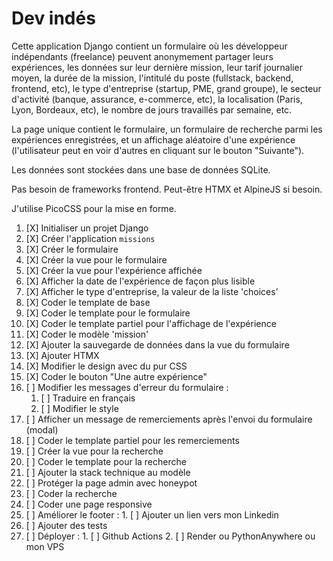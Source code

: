 # Dev indés

Cette application Django contient un formulaire où les développeur indépendants
(freelance) peuvent anonymement partager leurs expériences, les données sur leur dernière
mission, leur tarif journalier moyen, la durée de la mission, l'intitulé du
poste (fullstack, backend, frontend, etc), le type d'entreprise (startup, PME,
grand groupe), le secteur d'activité (banque, assurance, e-commerce, etc), la
localisation (Paris, Lyon, Bordeaux, etc), le nombre de jours travaillés par
semaine, etc.

La page unique contient le formulaire, un formulaire de recherche parmi les
expériences enregistrées, et un affichage aléatoire d'une expérience
(l'utilisateur peut en voir d'autres en cliquant sur le bouton "Suivante").

Les données sont stockées dans une base de données SQLite.

Pas besoin de frameworks frontend. Peut-être HTMX et AlpineJS si besoin.

J'utilise PicoCSS pour la mise en forme.

1. [X] Initialiser un projet Django
2. [X] Créer l'application `missions`
3. [X] Créer le formulaire
4. [X] Créer la vue pour le formulaire
5. [X] Créer la vue pour l'expérience affichée
6. [X] Afficher la date de l'expérience de façon plus lisible
7. [X] Afficher le type d'entreprise, la valeur de la liste 'choices'
8. [X] Coder le template de base
9. [X] Coder le template pour le formulaire
10. [X] Coder le template partiel pour l'affichage de l'expérience
11. [X] Coder le modèle 'mission'
12. [X] Ajouter la sauvegarde de données dans la vue du formulaire
13. [X] Ajouter HTMX
14. [X] Modifier le design avec du pur CSS
15. [X] Coder le bouton "Une autre expérience"
16. [ ] Modifier les messages d'erreur du formulaire :
	1. [ ] Traduire en français
	2. [ ] Modifier le style
17. [ ] Afficher un message de remerciements après l'envoi du formulaire (modal)
18. [ ] Coder le template partiel pour les remerciements
19. [ ] Créer la vue pour la recherche
20. [ ] Coder le template pour la recherche
21. [ ] Ajouter la stack technique au modèle
22. [ ] Protéger la page admin avec honeypot
23. [ ] Coder la recherche
24. [ ] Coder une page responsive
25. [ ] Améliorer le footer :
		1. [ ] Ajouter un lien vers mon Linkedin
26. [ ] Ajouter des tests
27. [ ] Déployer :
		1. [ ] Github Actions
		2. [ ] Render ou PythonAnywhere ou mon VPS
